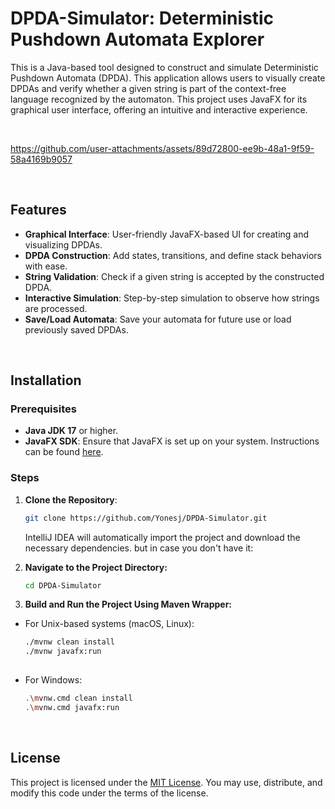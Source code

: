 # DPDA-Simulator: Deterministic Pushdown Automata Explorer

This is a Java-based tool designed to construct and simulate Deterministic Pushdown Automata (DPDA). This application allows users to visually create DPDAs and verify whether a given string is part of the context-free language recognized by the automaton. This project uses JavaFX for its graphical user interface, offering an intuitive and interactive experience.

<br>

https://github.com/user-attachments/assets/89d72800-ee9b-48a1-9f59-58a4169b9057


<br>

## Features

- **Graphical Interface**: User-friendly JavaFX-based UI for creating and visualizing DPDAs.
- **DPDA Construction**: Add states, transitions, and define stack behaviors with ease.
- **String Validation**: Check if a given string is accepted by the constructed DPDA.
- **Interactive Simulation**: Step-by-step simulation to observe how strings are processed.
- **Save/Load Automata**: Save your automata for future use or load previously saved DPDAs.

<br>

## Installation

### Prerequisites

- **Java JDK 17** or higher.
- **JavaFX SDK**: Ensure that JavaFX is set up on your system. Instructions can be found [here](https://openjfx.io/openjfx-docs/).

### Steps

1. **Clone the Repository**:
   ```bash
   git clone https://github.com/Yonesj/DPDA-Simulator.git
   ```
   IntelliJ IDEA will automatically import the project and download the necessary dependencies. but in case you don't have it:

2. **Navigate to the Project Directory:**
   ```bash
   cd DPDA-Simulator
   
3. **Build and Run the Project Using Maven Wrapper:**
- For Unix-based systems (macOS, Linux):
  ```bash
  ./mvnw clean install
  ./mvnw javafx:run
   
- For Windows:
   ```bash
  .\mvnw.cmd clean install
   .\mvnw.cmd javafx:run

<br>

## License

This project is licensed under the [MIT License](LICENSE). You may use, distribute, and modify this code under the terms of the license.

